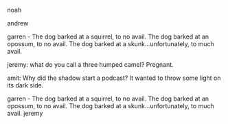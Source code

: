 noah

andrew


garren - The dog barked at a squirrel, to no avail. The dog barked at an opossum, to no avail. The dog barked at a skunk…unfortunately, to much avail.

jeremy: what do you call a three humped camel?  Pregnant.

amit: Why did the shadow start a podcast? It wanted to throw some light on its dark side.

garren - The dog barked at a squirrel, to no avail. The dog barked at an opossum, to no avail. The dog barked at a skunk…unfortunately, to much avail.
jeremy

